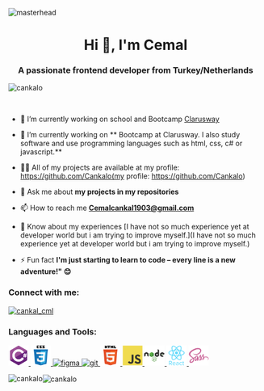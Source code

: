 ![masterhead](https://www.yamaha-motor.eu/content/dam/yme/language-masters/en/2023_MC_Supersport-1.jpg)
<h1 align="center">Hi 👋, I'm Cemal</h1>
<h3 align="center">A passionate frontend developer from Turkey/Netherlands</h3>

<p align="left"> <img src="https://komarev.com/ghpvc/?username=cankalo&label=Profile%20views&color=0e75b6&style=flat" alt="cankalo" /> </p>

<p align="left"> <a href="https://twitter.com/" target="blank"><img src="https://img.shields.io/twitter/follow/?logo=twitter&style=for-the-badge" alt="" /></a> </p>

- 🔭 I’m currently working on school and Bootcamp [Clarusway](https://clarusway.com)

- 🌱 I’m currently working on ** Bootcamp at Clarusway. I also study software and use programming languages ​​such as html, css, c# or javascript.**

- 👨‍💻 All of my projects are available at my profile: https://github.com/Cankalo(my profile: https://github.com/Cankalo)

- 💬 Ask me about **my projects in my repositories**

- 📫 How to reach me **Cemalcankal1903@gmail.com**

- 📄 Know about my experiences [I have not so much experience yet at developer world but i am trying to improve myself.](I have not so much experience yet at developer world but i am trying to improve myself.)

- ⚡ Fun fact **I'm just starting to learn to code – every line is a new adventure!" 😊**

<h3 align="left">Connect with me:</h3>
<p align="left">
<a href="https://instagram.com/cankal_cml" target="blank"><img align="center" src="https://raw.githubusercontent.com/rahuldkjain/github-profile-readme-generator/master/src/images/icons/Social/instagram.svg" alt="cankal_cml" height="30" width="40" /></a>
</p>

<h3 align="left">Languages and Tools:</h3>
<p align="left"> <a href="https://www.w3schools.com/cs/" target="_blank" rel="noreferrer"> <img src="https://raw.githubusercontent.com/devicons/devicon/master/icons/csharp/csharp-original.svg" alt="csharp" width="40" height="40"/> </a> <a href="https://www.w3schools.com/css/" target="_blank" rel="noreferrer"> <img src="https://raw.githubusercontent.com/devicons/devicon/master/icons/css3/css3-original-wordmark.svg" alt="css3" width="40" height="40"/> </a> <a href="https://www.figma.com/" target="_blank" rel="noreferrer"> <img src="https://www.vectorlogo.zone/logos/figma/figma-icon.svg" alt="figma" width="40" height="40"/> </a> <a href="https://git-scm.com/" target="_blank" rel="noreferrer"> <img src="https://www.vectorlogo.zone/logos/git-scm/git-scm-icon.svg" alt="git" width="40" height="40"/> </a> <a href="https://www.w3.org/html/" target="_blank" rel="noreferrer"> <img src="https://raw.githubusercontent.com/devicons/devicon/master/icons/html5/html5-original-wordmark.svg" alt="html5" width="40" height="40"/> </a> <a href="https://developer.mozilla.org/en-US/docs/Web/JavaScript" target="_blank" rel="noreferrer"> <img src="https://raw.githubusercontent.com/devicons/devicon/master/icons/javascript/javascript-original.svg" alt="javascript" width="40" height="40"/> </a> <a href="https://nodejs.org" target="_blank" rel="noreferrer"> <img src="https://raw.githubusercontent.com/devicons/devicon/master/icons/nodejs/nodejs-original-wordmark.svg" alt="nodejs" width="40" height="40"/> </a> <a href="https://reactjs.org/" target="_blank" rel="noreferrer"> <img src="https://raw.githubusercontent.com/devicons/devicon/master/icons/react/react-original-wordmark.svg" alt="react" width="40" height="40"/> </a> <a href="https://sass-lang.com" target="_blank" rel="noreferrer"> <img src="https://raw.githubusercontent.com/devicons/devicon/master/icons/sass/sass-original.svg" alt="sass" width="40" height="40"/> </a> </p>

<p><img align="left" src="https://github-readme-stats.vercel.app/api/top-langs?username=cankalo&show_icons=true&locale=en&layout=compact" alt="cankalo" /></p>


<p><img align="center" src="https://github-readme-streak-stats.herokuapp.com/?user=cankalo&" alt="cankalo" /></p>
